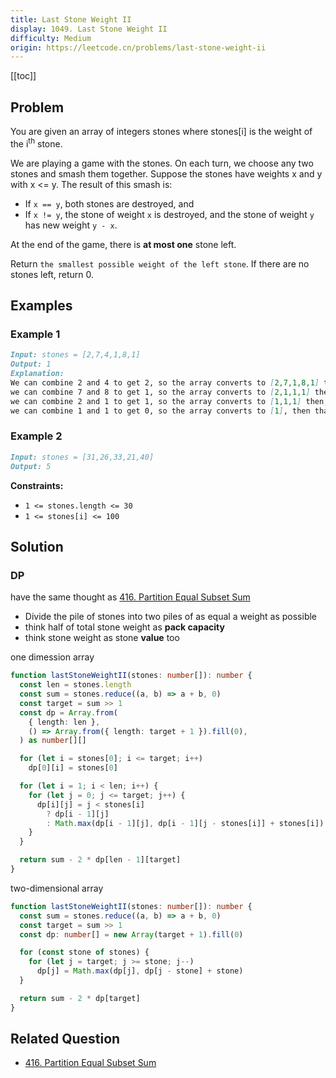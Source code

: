 ```yaml
---
title: Last Stone Weight II
display: 1049. Last Stone Weight II
difficulty: Medium
origin: https://leetcode.cn/problems/last-stone-weight-ii
---
```


[[toc]]

## Problem

You are given an array of integers stones where stones[i] is the weight of the i<sup>th</sup> stone.

We are playing a game with the stones. On each turn, we choose any two stones and smash them together. Suppose the stones have weights x and y with x <= y. The result of this smash is:

- If `x == y`, both stones are destroyed, and
- If `x != y`, the stone of weight `x` is destroyed, and the stone of weight `y` has new weight `y - x`.

At the end of the game, there is **at most one** stone left.

Return `the smallest possible weight of the left stone`. If there are no stones left, return 0.

## Examples

### Example 1

```md
Input: stones = [2,7,4,1,8,1]
Output: 1
Explanation:
We can combine 2 and 4 to get 2, so the array converts to [2,7,1,8,1] then,
we can combine 7 and 8 to get 1, so the array converts to [2,1,1,1] then,
we can combine 2 and 1 to get 1, so the array converts to [1,1,1] then,
we can combine 1 and 1 to get 0, so the array converts to [1], then that's the optimal value.
```

### Example 2

```md
Input: stones = [31,26,33,21,40]
Output: 5
```

**Constraints:**

- `1 <= stones.length <= 30`
- `1 <= stones[i] <= 100`

## Solution

### DP

have the same thought as [416. Partition Equal Subset Sum](/algorithms/dynamic-programming/416)

- Divide the pile of stones into two piles of as equal a weight as possible
- think half of total stone weight as **pack capacity**
- think stone weight as stone **value** too

one dimession array

```ts
function lastStoneWeightII(stones: number[]): number {
  const len = stones.length
  const sum = stones.reduce((a, b) => a + b, 0)
  const target = sum >> 1
  const dp = Array.from(
    { length: len },
    () => Array.from({ length: target + 1 }).fill(0),
  ) as number[][]

  for (let i = stones[0]; i <= target; i++)
    dp[0][i] = stones[0]

  for (let i = 1; i < len; i++) {
    for (let j = 0; j <= target; j++) {
      dp[i][j] = j < stones[i]
        ? dp[i - 1][j]
        : Math.max(dp[i - 1][j], dp[i - 1][j - stones[i]] + stones[i])
    }
  }

  return sum - 2 * dp[len - 1][target]
}
```

two-dimensional array

```ts
function lastStoneWeightII(stones: number[]): number {
  const sum = stones.reduce((a, b) => a + b, 0)
  const target = sum >> 1
  const dp: number[] = new Array(target + 1).fill(0)

  for (const stone of stones) {
    for (let j = target; j >= stone; j--)
      dp[j] = Math.max(dp[j], dp[j - stone] + stone)
  }

  return sum - 2 * dp[target]
}
```


## Related Question

- [416. Partition Equal Subset Sum](/algorithms/dynamic-programming/416)
